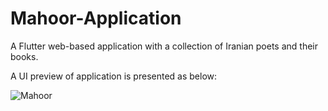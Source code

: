 # Mahoor-Application
A Flutter web-based application with a collection of Iranian poets and their books.

A UI preview of application is presented as below:

![Mahoor](https://user-images.githubusercontent.com/36487462/105383552-78cac780-5c26-11eb-8db1-4d60bc15047e.png)
